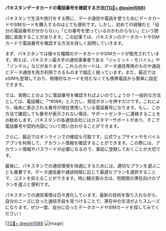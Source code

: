 **パキスタンデータカードの電話番号を確認する方法[[TG💪+ @esim1088](https://t.me/s/esim1088)]**

パキスタンで生活や旅行をする際に、データ通信や電話を使うためにデータカードやSIMカードを購入するのはとても便利です。しかし、初めての経験だと「自分の電話番号が分からない」「どの番号を使っているのかわからない」という問題に直面することがあります。この記事では、パキスタンのデータカードやSIMカードで電話番号を確認する方法を詳しく説明していきます。

まず、パキスタンでは様々な種類のデータカードやSIMカードが販売されています。例えば、パキスタン最大手の通信事業者である「ジャミット・モバイル」や「ゾンテル」などがあります。これらのカードは、データ通信専用のものや通話とデータ通信を両方利用できるものまで幅広く揃っています。また、最近ではeSIMも登場しており、物理的なカードを持たなくても携帯電話から簡単に設定できます。

では、実際にどのように電話番号を確認すればよいのでしょうか？一般的な方法としては、電話機に「*#06#」と入力し、発信ボタンを押すだけです。これにより、端末に表示される番号が現在使用している電話番号になります。もし、この方法で確認しても番号が表示されない場合、サポートセンターに連絡することをお勧めします。パキスタンの各通信会社にはカスタマーサポートがあり、そこで電話番号や契約内容について問い合わせることができます。

さらに、最近ではオンラインでの確認も可能です。公式ウェブサイトやモバイルアプリを利用して、アカウント情報を確認することができます。この際には、アカウント情報やパスワードが必要になるので、事前に登録しておくことが大切です。

最後に、パキスタンでの通信環境を快適にするためには、適切なプランを選ぶことも重要です。データ通信量や通話時間に応じて最適なプランを選択することで、コストを抑えることができます。特に観光客の方は、短期間の滞在向けのプランを選ぶと便利です。

パキスタンでの通信事情は日々進化しています。最新の技術を取り入れながら、自分のニーズに合った通信手段を見つけることで、滞在中の生活がよりスムーズになります。ぜひ一度、自分に合ったデータカードやSIMカードを探してみてください！

[[TG💪+ @esim1088](https://t.me/s/esim1088) ![Image](https://i.postimg.cc/Y0z9fWf4/image.png)]
